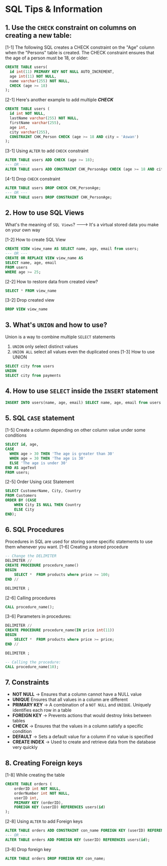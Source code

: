 # SQL Tips & Information

## 1. Use the `CHECK` constraint on columns on creating a new table:

[1-1] The following SQL creates a CHECK constraint on the "Age" column when the "Persons" table is created. The CHECK constraint ensures that the age of a person must be 18, or older:
```sql
CREATE TABLE users(
  id int(11) PRIMARY KEY NOT NULL AUTO_INCREMENT,
  age int(11) NOT NULL,
  name varchar(255) NOT NULL,
  CHECK (age >= 18)
);
```

[2-1] Here's another example to add multiple ***CHECK***
```sql
CREATE TABLE users (
  id int NOT NULL,
  lastName varchar(255) NOT NULL,
  firstName varchar(255),
  age int,
  city varchar(255),
  CONSTRAINT CHK_Person CHECK (age >= 18 AND city = 'Aswan')
);
```

[3-1] Using `ALTER` to add `CHECK` constraint
```sql
ALTER TABLE users ADD CHECK (age >= 18);
--- OR ---
ALTER TABLE users ADD CONSTRAINT CHK_PersonAge CHECK (age >= 18 AND city = 'Cairo');
```

[4-1] Drop `CHECK` constraint
```sql
ALTER TABLE users DROP CHECK CHK_PersonAge;
--- OR ---
ALTER TABLE users DROP CONSTRAINT CHK_PersonAge;
```
## 2. How to use SQL Views
What's the meaning of `SQL Views`?
---> It's a virtual stored data you make on your own way

[1-2] How to create SQL View
```sql
CREATE VIEW view_name AS SELECT name, age, email from users;
--- OR ---
CREATE OR REPLACE VIEW view_name AS
SELECT name, age, email
FROM users
WHERE age >= 25;
```

[2-2] How to restore data from created view?
```sql
SELECT * FROM view_name
```

[3-2] Drop created view
```sql
DROP VIEW view_name
```
## 3. What's `UNION` and how to use?
Union is a way to combine multiple `SELECT` statements
1. `UNION` only select distinct values
2. `UNION ALL` select all values even the duplicated ones
[1-3] How to use UNION
```sql
SELECT city from users
UNION
SELECT city from payments
```

## 4. How to use `SELECT` inside the `INSERT` statement
```sql
INSERT INTO users(name, age, email) SELECT name, age, email from users WHERE age = 25;
```
## 5. SQL `CASE` statement
[1-5] Create a column depending on other column value under some conditions
```sql
SELECT id, age,
CASE
  WHEN age > 30 THEN 'The age is greater than 30'
  WHEN age = 30 THEN 'The age is 30'
  ELSE 'The age is under 30'
END AS ageText
FROM users;
```

[2-5] Order Using `CASE` Statement
```sql
SELECT CustomerName, City, Country
FROM Customers
ORDER BY (CASE
    WHEN City IS NULL THEN Country
    ELSE City
END);
```

## 6. SQL Procedures
Procedures in SQL are used for storing some specific statements to use them whenever you want.
[1-6] Creating a stored procedure
```sql
-- Change the DELIMITER
DELIMITER //
CREATE PROCEDURE procedure_name()
BEGIN
	SELECT *  FROM products where price >= 100;
END //

DELIMITER ;
```

[2-6] Calling procedures
```sql
CALL procedure_name();
```

[3-6] Parameters in procedures:
```sql
DELIMITER //
CREATE PROCEDURE procedure_name(IN price int(11))
BEGIN
	SELECT *  FROM products where price >= price;
END //

DELIMITER ;

-- Calling the procedure:
CALL procedure_name(10);
```

## 7. Constraints
- **NOT NULL** -> Ensures that a column cannot have a NULL value
- **UNIQUE** Ensures that all values in a column are different
- **PRIMARY KEY** -> A combination of a `NOT NULL` and `UNIQUE`. Uniquely identifies each row in a table
- **FOREIGN KEY** -> Prevents actions that would destroy links between tables
- **CHECK** -> Ensures that the values in a column satisfy a specific condition
- **DEFAULT** -> Sets a default value for a column if no value is specified
- **CREATE INDEX** -> Used to create and retrieve data from the database very quickly

## 8. Creating Foreign keys

[1-8] While creating the table
```sql
CREATE TABLE orders (
    orderID int NOT NULL,
    orderNumber int NOT NULL,
    userID int,
    PRIMARY KEY (orderID),
    FOREIGN KEY (userID) REFERENCES users(id)
);
```

[2-8] Using `ALTER` to add Foreign keys
```sql
ALTER TABLE orders ADD CONSTRAINT con_name FOREIGN KEY (userID) REFERENCES users(id);
--- OR ---
ALTER TABLE orders ADD FOREIGN KEY (userID) REFERENCES users(id);
```

[3-8] Drop foreign key
```sql
ALTER TABLE orders DROP FOREIGN KEY con_name;
```
